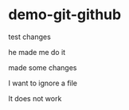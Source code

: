 # demo-git-github

test changes

he made me do it

made some changes

I want to ignore a file

It does not work